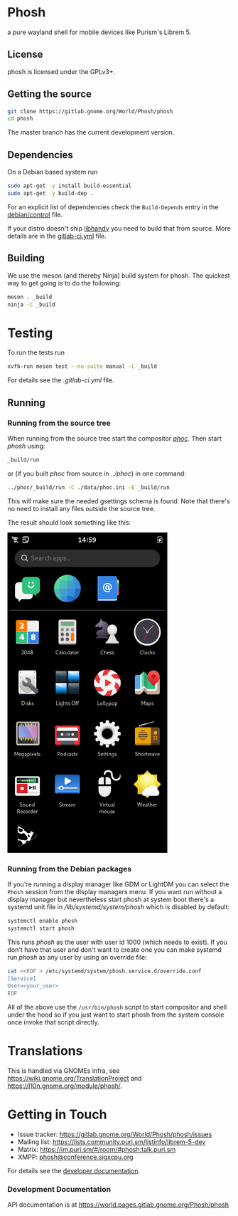 # Phosh

a pure wayland shell for mobile devices like Purism's Librem 5.

## License

phosh is licensed under the GPLv3+.

## Getting the source

```sh
git clone https://gitlab.gnome.org/World/Phosh/phosh
cd phosh
```

The master branch has the current development version.

## Dependencies
On a Debian based system run

```sh
sudo apt-get -y install build-essential
sudo apt-get -y build-dep .
```

For an explicit list of dependencies check the `Build-Depends` entry in the
[debian/control][] file.

If your distro doesn't ship [libhandy](https://gitlab.gnome.org/GNOME/libhandy)
you need to build that from source. More details are in the [gitlab-ci.yml][]
file.

## Building

We use the meson (and thereby Ninja) build system for phosh.  The quickest
way to get going is to do the following:

```sh
meson . _build
ninja -C _build
```

# Testing

To run the tests run

```sh
xvfb-run meson test --no-suite manual -C _build
```

For details see the *.gitlab-ci.yml* file.

## Running
### Running from the source tree
When running from the source tree start the compositor *[phoc][]*.
Then start *phosh* using:

```sh
_build/run
```

or (if you built *phoc* from source in *../phoc*) in one command:

```sh
../phoc/_build/run -C ./data/phoc.ini -E _build/run
```

This will make sure the needed gsettings schema is found. Note that there's no
need to install any files outside the source tree.

The result should look something like this:

![phosh](screenshots/phosh-overview.png)

### Running from the Debian packages
If you're running a display manager like GDM or LightDM you can select the
`Phosh` session from the display managers menu. If you want run without a
display manager but nevertheless start phosh at system boot there's a systemd
unit file in */lib/systemd/system/phosh* which is disabled by default:

```sh
systemctl enable phosh
systemctl start phosh
```

This runs *phosh* as the user with user id 1000 (which needs to exist). If you
don't have that user and don't want to create one you can make systemd
run *phosh* as any user by using an override file:

```sh
cat <<EOF > /etc/systemd/system/phosh.service.d/override.conf
[Service]
User=<your_user>
EOF
```

All of the above use the `/usr/bin/phosh` script to start compositor and shell
under the hood so if you just want to start phosh from the system console once
invoke that script directly.

# Translations
This is handled via GNOMEs infra, see
<https://wiki.gnome.org/TranslationProject> and
<https://l10n.gnome.org/module/phosh/>.

# Getting in Touch
* Issue tracker: https://gitlab.gnome.org/World/Phosh/phosh/issues
* Mailing list: https://lists.community.puri.sm/listinfo/librem-5-dev
* Matrix: https://im.puri.sm/#/room/#phosh:talk.puri.sm
* XMPP: phosh@conference.sigxcpu.org

For details see the [developer documentation](https://developer.puri.sm/Contact.html).

### Development Documentation

API documentation is at https://world.pages.gitlab.gnome.org/Phosh/phosh

[gitlab-ci.yml]: https://gitlab.gnome.org/World/Phosh/phosh/blob/master/.gitlab-ci.yml
[debian/control]: https://gitlab.gnome.org/World/Phosh/phosh/blob/master/debian/control
[phoc]: https://gitlab.gnome.org/World/Phosh/phoc
